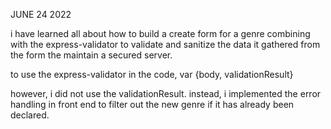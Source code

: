 JUNE 24 2022

i have learned all about how to build a create form for a genre combining with the express-validator to validate and sanitize the data it gathered from the form the maintain a secured server.

to use the express-validator in the code,
var {body, validationResult}

however, i did not use the validationResult. instead, i implemented the error handling in front end to filter out the new genre if it has already been declared.

